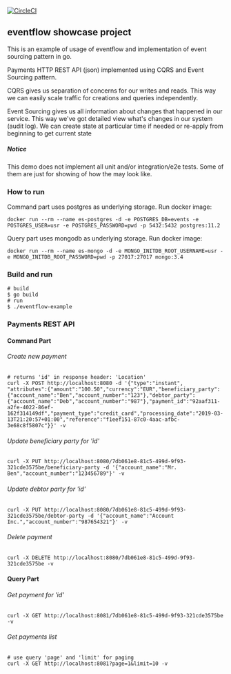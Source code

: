 [![CircleCI](https://circleci.com/gh/fractalpal/eventflow-example/tree/master.svg?style=svg)](https://circleci.com/gh/fractalpal/eventflow-example/tree/master)

## eventflow showcase project
This is an example of usage of eventflow and implementation of event sourcing pattern in go.

Payments HTTP REST API (json) implemented using CQRS and Event Sourcing pattern.

CQRS gives us separation of concerns for our writes and reads. 
This way we can easily scale traffic for creations and queries independently.

Event Sourcing gives us all information about changes that happened in our service.
This way we've got detailed view what's changes in our system (audit log). 
We can create state at particular time if needed or re-apply from beginning to get current state

##### Notice
This demo does not implement all unit and/or integration/e2e tests. 
Some of them are just for showing of how the may look like. 

### How to run
Command part uses postgres as underlying storage.
Run docker image:
```
docker run --rm --name es-postgres -d -e POSTGRES_DB=events -e POSTGRES_USER=usr -e POSTGRES_PASSWORD=pwd -p 5432:5432 postgres:11.2
```

Query part uses mongodb as underlying storage.
Run docker image:
```
docker run --rm --name es-mongo -d -e MONGO_INITDB_ROOT_USERNAME=usr -e MONGO_INITDB_ROOT_PASSWORD=pwd -p 27017:27017 mongo:3.4
```

### Build and run
````
# build
$ go build
# run 
$ ./eventflow-example
````


### Payments REST API

#### Command Part

###### Create new payment
```
# returns 'id' in response header: 'Location'
curl -X POST http://localhost:8080 -d '{"type":"instant", "attributes":{"amount":"100.50","currency":"EUR","beneficiary_party":{"account_name":"Ben","account_number":"123"},"debtor_party":{"account_name":"Deb","account_number":"987"},"payment_id":"92aaf311-a2fe-4022-86ef-162f314149df","payment_type":"credit_card","processing_date":"2019-03-13T21:20:57+01:00","reference":"f1eef151-87c0-4aac-afbc-3e68c8f5807c"}}' -v
```
###### Update beneficiary party for 'id'
```
curl -X PUT http://localhost:8080/7db061e8-81c5-499d-9f93-321cde3575be/beneficiary-party -d '{"account_name":"Mr. Ben","account_number":"123456789"}' -v
```

###### Update debtor party for 'id'
```
curl -X PUT http://localhost:8080/7db061e8-81c5-499d-9f93-321cde3575be/debtor-party -d '{"account_name":"Account Inc.","account_number":"987654321"}' -v
```

###### Delete payment
```
curl -X DELETE http://localhost:8080/7db061e8-81c5-499d-9f93-321cde3575be -v
```

#### Query Part
###### Get payment for 'id'
```
curl -X GET http://localhost:8081/7db061e8-81c5-499d-9f93-321cde3575be -v
```
###### Get payments list
```
# use query 'page' and 'limit' for paging
curl -X GET http://localhost:8081?page=1&limit=10 -v
```

